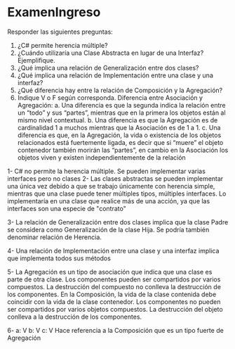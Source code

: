 # ExamenIngreso
Responder las siguientes preguntas:
1. ¿C# permite herencia múltiple?
2. ¿Cuándo utilizaría una Clase Abstracta en lugar de una Interfaz? Ejemplifique.
3. ¿Qué implica una relación de Generalización entre dos clases?
4. ¿Qué implica una relación de Implementación entre una clase y una interfaz?
5. ¿Qué diferencia hay entre la relación de Composición y la Agregación?
6. Indique V o F según corresponda. Diferencia entre Asociación y Agregación:
a. Una diferencia es que la segunda indica la relación entre un “todo” y
sus “partes”, mientras que en la primera los objetos están al mismo
nivel contextual.
b. Una diferencia es que la Agregación es de cardinalidad 1 a muchos
mientras que la Asociación es de 1 a 1.
c. Una diferencia es que, en la Agregación, la vida o existencia de los
objetos relacionados está fuertemente ligada, es decir que si “muere”
el objeto contenedor también morirán las “partes”, en cambio en la
Asociación los objetos viven y existen independientemente de la
relación

1- C# no permite la herencia múltiple. Se pueden implementar varias interfaces pero no clases
2- Las clases abstractas se pueden implementar una única vez debido a que se trabajo únicamente con herencia simple, mientras que una clase puede tener múltiples tipos, múltiples interfaces.
Lo implementaría en una clase que realice más de una acción, ya que las interfaces son una especie de "contrato"

3- La relación de Generalización entre dos clases implica que la clase Padre se considera como Generalización de la clase Hija.
Se podría también denominar relación de Herencia.

4- Una relación de Implementación entre una clase y una interfaz implica que implementa todos sus métodos

5- La Agregación es un tipo de asociación que indica que una clase es parte de otra clase. Los componentes pueden ser compartidos por varios compuestos. La destrucción del compuesto no conlleva la destrucción de los componentes.
En la Composición, la vida de la clase contenida debe coincidir con la vida de la clase contenedor. Los componentes no pueden ser compartidos por varios objetos compuestos. La destrucción del objeto conlleva a la destrucción de los componentes.

6-  a: V
    b: V
    c: V Hace referencia a la Composición que es un tipo fuerte de Agregación
